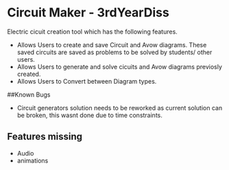 # Circuit Maker - 3rdYearDiss
Electric cicuit creation tool which has the following features.
 - Allows Users to create and save Circuit and Avow diagrams. These saved circuits are saved as problems to be solved by students/ other users.
 - Allows Users to generate and solve cicuits and Avow diagrams previosly created.
 - Allows Users to Convert between Diagram types.
 
##Known Bugs
- Circuit generators solution needs to be reworked as current solution can be broken, this wasnt done due to time constraints.

## Features missing
- Audio
- animations
